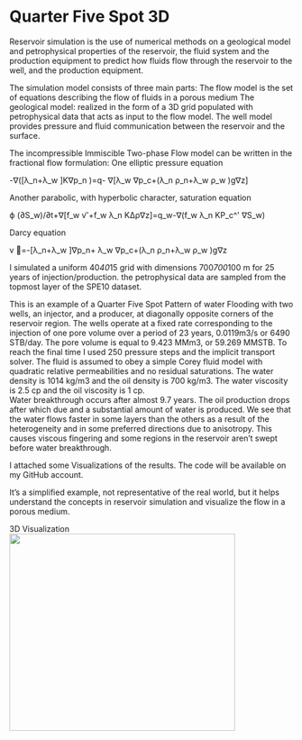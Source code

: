 # Quarter Five Spot 3D


Reservoir simulation is the use of numerical methods on a geological model and petrophysical properties of the reservoir, the fluid system and the production equipment to predict how fluids flow through the reservoir to the well, and the production equipment.

The simulation model consists of three main parts:
	The flow model is the set of equations describing the flow of fluids in a porous medium 
	The geological model: realized in the form of a 3D grid populated with petrophysical data that acts as input to the flow model.
	The well model provides pressure and fluid communication between the reservoir and the surface.
 
The incompressible Immiscible Two-phase Flow model can be written in  the fractional flow formulation:
One elliptic pressure equation

-∇([λ_n+λ_w ]K∇p_n )=q- ∇[λ_w ∇p_c+(λ_n ρ_n+λ_w ρ_w )g∇z]

Another parabolic, with hyperbolic character, saturation equation

ϕ (∂S_w)/∂t+∇[f_w v ⃗+f_w λ_n KΔρ∇z]=q_w-∇(f_w λ_n KP_c^' ∇S_w)

Darcy equation

v ⃗=-[λ_n+λ_w ]∇p_n+ λ_w ∇p_c+(λ_n ρ_n+λ_w ρ_w )g∇z


I simulated a uniform 40*40*15 grid with dimensions 700*700*100 m for 25 years of injection/production. the petrophysical data are sampled from the topmost layer of the SPE10 dataset.

This is an example of a Quarter Five Spot Pattern of water Flooding with two wells, an injector, and a producer, at diagonally opposite corners of the reservoir region. The wells operate at a fixed rate corresponding to the injection of one pore volume over a period of 23 years, 0.0119m3/s or 6490 STB/day. The pore volume is equal to 9.423 MMm3, or 59.269 MMSTB. To reach the final time I used 250 pressure steps and the implicit transport solver. The fluid is assumed to obey a simple Corey fluid model with quadratic relative permeabilities and no residual saturations. The water density is 1014 kg/m3 and the oil density is 700 kg/m3. The water viscosity is 2.5 cp and the oil viscosity is 1 cp.  
Water breakthrough occurs after almost 9.7 years. The oil production drops after which due and a substantial amount of water is produced.
We see that the water flows faster in some layers than the others as a result of the heterogeneity and in some preferred directions due to anisotropy. This causes viscous fingering and some regions in the reservoir aren’t swept before water breakthrough.

I attached some Visualizations of the results. The code will be available on my GitHub account.

It’s a simplified example, not representative of the real world, but it helps understand the concepts in reservoir simulation and visualize the flow in a porous medium.

3D Visualization
<img src="https://github.com/Mahmoud899/QuarterFiveSpot3D/blob/master/Flood.gif" width="400" height="350" /> <img/>

